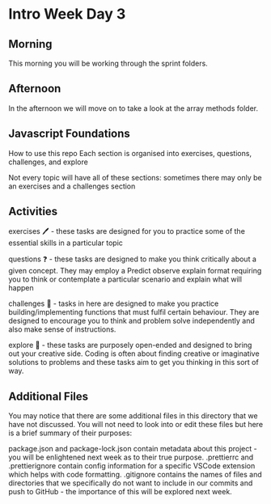 # Intro Week Day 3

## Morning

This morning you will be working through the sprint folders.

## Afternoon

In the afternoon we will move on to take a look at the array methods folder.

## Javascript Foundations

How to use this repo
Each section is organised into exercises, questions, challenges, and explore

Not every topic will have all of these sections: sometimes there may only be an exercises and a challenges section

## Activities
exercises 🖊️ - these tasks are designed for you to practice some of the essential skills in a particular topic

questions ❓ - these tasks are designed to make you think critically about a given concept. They may employ a Predict observe explain format requiring you to think or contemplate a particular scenario and explain what will happen

challenges 🧠 - tasks in here are designed to make you practice building/implementing functions that must fulfil certain behaviour. They are designed to encourage you to think and problem solve independently and also make sense of instructions.

explore 🎨 - these tasks are purposely open-ended and designed to bring out your creative side. Coding is often about finding creative or imaginative solutions to problems and these tasks aim to get you thinking in this sort of way.

## Additional Files
You may notice that there are some additional files in this directory that we have not discussed. You will not need to look into or edit these files but here is a brief summary of their purposes:

package.json and package-lock.json contain metadata about this project - you will be enlightened next week as to their true purpose.
.prettierrc and .prettierignore contain config information for a specific VSCode extension which helps with code formatting.
.gitignore contains the names of files and directories that we specifically do not want to include in our commits and push to GitHub - the importance of this will be explored next week.